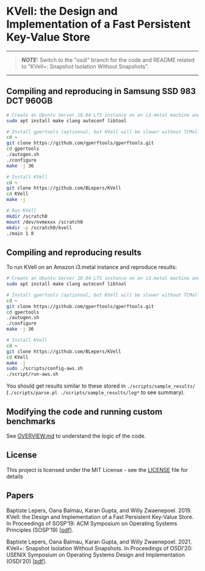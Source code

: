 # KVell: the Design and Implementation of a Fast Persistent Key-Value Store

---
> **_NOTE:_**
> Switch to the "osdi" branch for the code and README related to "KVell+: Snapshot Isolation Without Snapshots".
---

## Compiling and reproducing in Samsung SSD 983 DCT 960GB

```bash
# Create an Ubuntu Server 18.04 LTS instance on an i3.metal machine and install dependencies
sudo apt install make clang autoconf libtool

# Install gpertools (optionnal, but KVell will be slower without TCMalloc):
cd ~
git clone https://github.com/gperftools/gperftools.git
cd gpertools
./autogen.sh
./configure
make -j 36

# Install KVell
cd ~
git clone https://github.com/BLepers/KVell
cd KVell
make -j

# Run KVell
mkdir /scratch0
mount /dev/nvmexxx /scratch0
mkdir -p /scratch0/kvell
./main 1 8
```

## Compiling and reproducing results

To run KVell on an Amazon i3.metal instance and reproduce results:

```bash
# Create an Ubuntu Server 18.04 LTS instance on an i3.metal machine and install dependencies
sudo apt install make clang autoconf libtool

# Install gpertools (optionnal, but KVell will be slower without TCMalloc):
cd ~
git clone https://github.com/gperftools/gperftools.git
cd gpertools
./autogen.sh
./configure
make -j 36

# Install KVell
cd ~
git clone https://github.com/BLepers/KVell
cd KVell
make -j
sudo ./scripts/config-aws.sh
./script/run-aws.sh
```

You should get results similar to these stored in `./scripts/sample_results/` (`./scripts/parse.pl ./scripts/sample_results/log*` to see summary).

## Modifying the code and running custom benchmarks

See [OVERVIEW.md](OVERVIEW.md) to understand the logic of the code.

## License

This project is licensed under the MIT License - see the [LICENSE](LICENSE) file for details

## Papers

Baptiste Lepers, Oana Balmau, Karan Gupta, and Willy Zwaenepoel. 2019. KVell: the Design and Implementation of a Fast Persistent Key-Value Store. In Proceedings of SOSP’19: ACM Symposium on Operating Systems Principles (SOSP’19) [[pdf](sosp19-final40.pdf)].

Baptiste Lepers, Oana Balmau, Karan Gupta, and Willy Zwaenepoel. 2021. KVell+: Snapshot Isolation Without Snapshots. In Proceedings of OSDI’20: USENIX Symposium on Operating Systems Design and Implementation (OSDI’20) [[pdf](osdi20-final180.pdf)].

